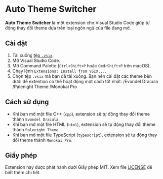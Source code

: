 # Auto Theme Switcher

**Auto Theme Switcher** là một extension cho Visual Studio Code giúp tự động thay đổi theme dựa trên loại ngôn ngữ của file đang mở.

## Cài đặt

1. Tải xuống [tệp `.vsix`](https://github.com/ltd9605/Switch-theme_Extension/blob/main/switch-theme-0.0.1.vsix).
2. Mở Visual Studio Code.
3. Mở Command Palette (`Ctrl+Shift+P` hoặc `Cmd+Shift+P` trên macOS).
4. Chạy lệnh `Extensions: Install from VSIX...`.
5. Chọn tệp `.vsix` mà bạn đã tải xuống.
Bạn nên cài đặt các theme bên dưới để extention có thể hoạt động một cách tốt nhất:
  /Evondel Dracula
  /Palenight Theme
  /Monokai Pro
## Cách sử dụng
- Khi bạn mở một file C++ (`cpp`), extension sẽ tự động thay đổi theme thành `Evondel Dracula`.
- Khi bạn mở một file HTML (`html`), extension sẽ tự động thay đổi theme thành `Palenight Theme`.
- Khi bạn mở một file TypeScript (`typescript`), extension sẽ tự động thay đổi theme thành `Monokai Pro`.
## Giấy phép

Extension này được phát hành dưới Giấy phép MIT. Xem file [LICENSE](LICENSE) để biết thêm chi tiết.
